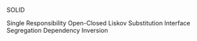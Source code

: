 SOLID

Single Responsibility
Open-Closed
Liskov Substitution
Interface Segregation
Dependency Inversion
